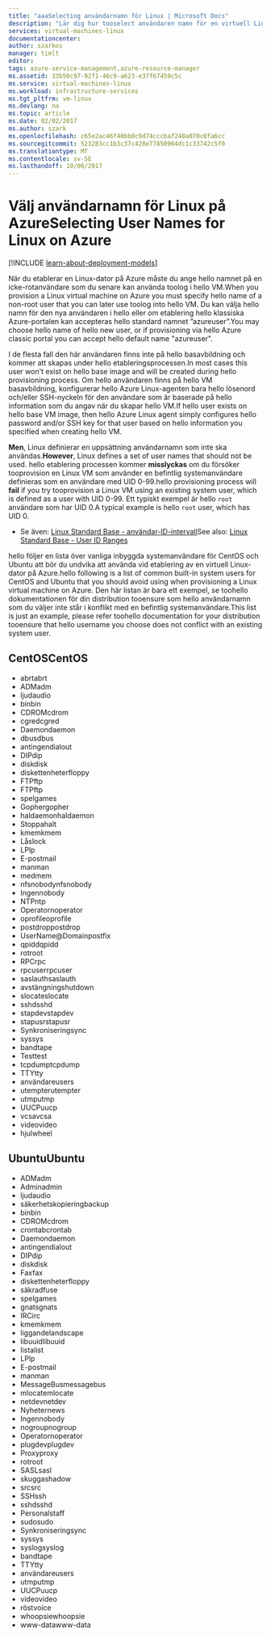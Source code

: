 ```yaml
---
title: "aaaSelecting användarnamn för Linux | Microsoft Docs"
description: "Lär dig hur tooselect användaren namn för en virtuell Linux-dator i Azure."
services: virtual-machines-linux
documentationcenter: 
author: szarkos
manager: timlt
editor: 
tags: azure-service-management,azure-resource-manager
ms.assetid: 33b50c97-92f1-46c9-a623-e37f67459c5c
ms.service: virtual-machines-linux
ms.workload: infrastructure-services
ms.tgt_pltfrm: vm-linux
ms.devlang: na
ms.topic: article
ms.date: 02/02/2017
ms.author: szark
ms.openlocfilehash: c65e2ac46f40bb8c9d74cccbaf248a070c0fa6cc
ms.sourcegitcommit: 523283cc1b3c37c428e77850964dc1c33742c5f0
ms.translationtype: MT
ms.contentlocale: sv-SE
ms.lasthandoff: 10/06/2017
---
```

# <a name="selecting-user-names-for-linux-on-azure"></a><span data-ttu-id="ec498-103">Välj användarnamn för Linux på Azure</span><span class="sxs-lookup"><span data-stu-id="ec498-103">Selecting User Names for Linux on Azure</span></span>
[!INCLUDE [learn-about-deployment-models](../../../includes/learn-about-deployment-models-both-include.md)]

<span data-ttu-id="ec498-104">När du etablerar en Linux-dator på Azure måste du ange hello namnet på en icke-rotanvändare som du senare kan använda toolog i hello VM.</span><span class="sxs-lookup"><span data-stu-id="ec498-104">When you provision a Linux virtual machine on Azure you must specify hello name of a non-root user that you can later use toolog into hello VM.</span></span> <span data-ttu-id="ec498-105">Du kan välja hello namn för den nya användaren i hello eller om etablering hello klassiska Azure-portalen kan accepteras hello standard namnet ”azureuser”.</span><span class="sxs-lookup"><span data-stu-id="ec498-105">You may choose hello name of hello new user, or if provisioning via hello Azure classic portal you can accept hello default name "azureuser".</span></span>

<span data-ttu-id="ec498-106">I de flesta fall den här användaren finns inte på hello basavbildning och kommer att skapas under hello etableringsprocessen.</span><span class="sxs-lookup"><span data-stu-id="ec498-106">In most cases this user won't exist on hello base image and will be created during hello provisioning process.</span></span> <span data-ttu-id="ec498-107">Om hello användaren finns på hello VM basavbildning, konfigurerar hello Azure Linux-agenten bara hello lösenord och/eller SSH-nyckeln för den användare som är baserade på hello information som du angav när du skapar hello VM.</span><span class="sxs-lookup"><span data-stu-id="ec498-107">If hello user exists on hello base VM image, then hello Azure Linux agent simply configures hello password and/or SSH key for that user based on hello information you specified when creating hello VM.</span></span>

<span data-ttu-id="ec498-108">**Men**, Linux definierar en uppsättning användarnamn som inte ska användas.</span><span class="sxs-lookup"><span data-stu-id="ec498-108">**However**, Linux defines a set of user names that should not be used.</span></span> <span data-ttu-id="ec498-109">hello etablering processen kommer **misslyckas** om du försöker tooprovision en Linux VM som använder en befintlig systemanvändare definieras som en användare med UID 0-99.</span><span class="sxs-lookup"><span data-stu-id="ec498-109">hello provisioning process will **fail** if you try tooprovision a Linux VM using an existing system user, which is defined as a user with UID 0-99.</span></span> <span data-ttu-id="ec498-110">Ett typiskt exempel är hello `root` användare som har UID 0.</span><span class="sxs-lookup"><span data-stu-id="ec498-110">A typical example is hello `root` user, which has UID 0.</span></span>

* <span data-ttu-id="ec498-111">Se även: [Linux Standard Base - användar-ID-intervall](http://refspecs.linuxfoundation.org/LSB_4.1.0/LSB-Core-generic/LSB-Core-generic/uidrange.html)</span><span class="sxs-lookup"><span data-stu-id="ec498-111">See also: [Linux Standard Base - User ID Ranges](http://refspecs.linuxfoundation.org/LSB_4.1.0/LSB-Core-generic/LSB-Core-generic/uidrange.html)</span></span>

<span data-ttu-id="ec498-112">hello följer en lista över vanliga inbyggda systemanvändare för CentOS och Ubuntu att bör du undvika att använda vid etablering av en virtuell Linux-dator på Azure.</span><span class="sxs-lookup"><span data-stu-id="ec498-112">hello following is a list of common built-in system users for CentOS and Ubuntu that you should avoid using when provisioning a Linux virtual machine on Azure.</span></span> <span data-ttu-id="ec498-113">Den här listan är bara ett exempel, se toohello dokumentationen för din distribution tooensure som hello användarnamn som du väljer inte står i konflikt med en befintlig systemanvändare.</span><span class="sxs-lookup"><span data-stu-id="ec498-113">This list is just an example, please refer toohello documentation for your distribution tooensure that hello username you choose does not conflict with an existing system user.</span></span>

## <a name="centos"></a><span data-ttu-id="ec498-114">CentOS</span><span class="sxs-lookup"><span data-stu-id="ec498-114">CentOS</span></span>
* <span data-ttu-id="ec498-115">abrt</span><span class="sxs-lookup"><span data-stu-id="ec498-115">abrt</span></span>
* <span data-ttu-id="ec498-116">ADM</span><span class="sxs-lookup"><span data-stu-id="ec498-116">adm</span></span>
* <span data-ttu-id="ec498-117">ljud</span><span class="sxs-lookup"><span data-stu-id="ec498-117">audio</span></span>
* <span data-ttu-id="ec498-118">bin</span><span class="sxs-lookup"><span data-stu-id="ec498-118">bin</span></span>
* <span data-ttu-id="ec498-119">CDROM</span><span class="sxs-lookup"><span data-stu-id="ec498-119">cdrom</span></span>
* <span data-ttu-id="ec498-120">cgred</span><span class="sxs-lookup"><span data-stu-id="ec498-120">cgred</span></span>
* <span data-ttu-id="ec498-121">Daemon</span><span class="sxs-lookup"><span data-stu-id="ec498-121">daemon</span></span>
* <span data-ttu-id="ec498-122">dbus</span><span class="sxs-lookup"><span data-stu-id="ec498-122">dbus</span></span>
* <span data-ttu-id="ec498-123">antingen</span><span class="sxs-lookup"><span data-stu-id="ec498-123">dialout</span></span>
* <span data-ttu-id="ec498-124">DIP</span><span class="sxs-lookup"><span data-stu-id="ec498-124">dip</span></span>
* <span data-ttu-id="ec498-125">disk</span><span class="sxs-lookup"><span data-stu-id="ec498-125">disk</span></span>
* <span data-ttu-id="ec498-126">diskettenheter</span><span class="sxs-lookup"><span data-stu-id="ec498-126">floppy</span></span>
* <span data-ttu-id="ec498-127">FTP</span><span class="sxs-lookup"><span data-stu-id="ec498-127">ftp</span></span>
* <span data-ttu-id="ec498-128">FTP</span><span class="sxs-lookup"><span data-stu-id="ec498-128">ftp</span></span>
* <span data-ttu-id="ec498-129">spel</span><span class="sxs-lookup"><span data-stu-id="ec498-129">games</span></span>
* <span data-ttu-id="ec498-130">Gopher</span><span class="sxs-lookup"><span data-stu-id="ec498-130">gopher</span></span>
* <span data-ttu-id="ec498-131">haldaemon</span><span class="sxs-lookup"><span data-stu-id="ec498-131">haldaemon</span></span>
* <span data-ttu-id="ec498-132">Stoppa</span><span class="sxs-lookup"><span data-stu-id="ec498-132">halt</span></span>
* <span data-ttu-id="ec498-133">kmem</span><span class="sxs-lookup"><span data-stu-id="ec498-133">kmem</span></span>
* <span data-ttu-id="ec498-134">Lås</span><span class="sxs-lookup"><span data-stu-id="ec498-134">lock</span></span>
* <span data-ttu-id="ec498-135">LP</span><span class="sxs-lookup"><span data-stu-id="ec498-135">lp</span></span>
* <span data-ttu-id="ec498-136">E-post</span><span class="sxs-lookup"><span data-stu-id="ec498-136">mail</span></span>
* <span data-ttu-id="ec498-137">man</span><span class="sxs-lookup"><span data-stu-id="ec498-137">man</span></span>
* <span data-ttu-id="ec498-138">med</span><span class="sxs-lookup"><span data-stu-id="ec498-138">mem</span></span>
* <span data-ttu-id="ec498-139">nfsnobody</span><span class="sxs-lookup"><span data-stu-id="ec498-139">nfsnobody</span></span>
* <span data-ttu-id="ec498-140">Ingen</span><span class="sxs-lookup"><span data-stu-id="ec498-140">nobody</span></span>
* <span data-ttu-id="ec498-141">NTP</span><span class="sxs-lookup"><span data-stu-id="ec498-141">ntp</span></span>
* <span data-ttu-id="ec498-142">Operatorn</span><span class="sxs-lookup"><span data-stu-id="ec498-142">operator</span></span>
* <span data-ttu-id="ec498-143">oprofile</span><span class="sxs-lookup"><span data-stu-id="ec498-143">oprofile</span></span>
* <span data-ttu-id="ec498-144">postdrop</span><span class="sxs-lookup"><span data-stu-id="ec498-144">postdrop</span></span>
* <span data-ttu-id="ec498-145">UserName@Domain</span><span class="sxs-lookup"><span data-stu-id="ec498-145">postfix</span></span>
* <span data-ttu-id="ec498-146">qpidd</span><span class="sxs-lookup"><span data-stu-id="ec498-146">qpidd</span></span>
* <span data-ttu-id="ec498-147">rot</span><span class="sxs-lookup"><span data-stu-id="ec498-147">root</span></span>
* <span data-ttu-id="ec498-148">RPC</span><span class="sxs-lookup"><span data-stu-id="ec498-148">rpc</span></span>
* <span data-ttu-id="ec498-149">rpcuser</span><span class="sxs-lookup"><span data-stu-id="ec498-149">rpcuser</span></span>
* <span data-ttu-id="ec498-150">saslauth</span><span class="sxs-lookup"><span data-stu-id="ec498-150">saslauth</span></span>
* <span data-ttu-id="ec498-151">avstängning</span><span class="sxs-lookup"><span data-stu-id="ec498-151">shutdown</span></span>
* <span data-ttu-id="ec498-152">slocate</span><span class="sxs-lookup"><span data-stu-id="ec498-152">slocate</span></span>
* <span data-ttu-id="ec498-153">sshd</span><span class="sxs-lookup"><span data-stu-id="ec498-153">sshd</span></span>
* <span data-ttu-id="ec498-154">stapdev</span><span class="sxs-lookup"><span data-stu-id="ec498-154">stapdev</span></span>
* <span data-ttu-id="ec498-155">stapusr</span><span class="sxs-lookup"><span data-stu-id="ec498-155">stapusr</span></span>
* <span data-ttu-id="ec498-156">Synkronisering</span><span class="sxs-lookup"><span data-stu-id="ec498-156">sync</span></span>
* <span data-ttu-id="ec498-157">sys</span><span class="sxs-lookup"><span data-stu-id="ec498-157">sys</span></span>
* <span data-ttu-id="ec498-158">band</span><span class="sxs-lookup"><span data-stu-id="ec498-158">tape</span></span>
* <span data-ttu-id="ec498-159">Test</span><span class="sxs-lookup"><span data-stu-id="ec498-159">test</span></span>
* <span data-ttu-id="ec498-160">tcpdump</span><span class="sxs-lookup"><span data-stu-id="ec498-160">tcpdump</span></span>
* <span data-ttu-id="ec498-161">TTY</span><span class="sxs-lookup"><span data-stu-id="ec498-161">tty</span></span>
* <span data-ttu-id="ec498-162">användare</span><span class="sxs-lookup"><span data-stu-id="ec498-162">users</span></span>
* <span data-ttu-id="ec498-163">utempter</span><span class="sxs-lookup"><span data-stu-id="ec498-163">utempter</span></span>
* <span data-ttu-id="ec498-164">utmp</span><span class="sxs-lookup"><span data-stu-id="ec498-164">utmp</span></span>
* <span data-ttu-id="ec498-165">UUCP</span><span class="sxs-lookup"><span data-stu-id="ec498-165">uucp</span></span>
* <span data-ttu-id="ec498-166">vcsa</span><span class="sxs-lookup"><span data-stu-id="ec498-166">vcsa</span></span>
* <span data-ttu-id="ec498-167">video</span><span class="sxs-lookup"><span data-stu-id="ec498-167">video</span></span>
* <span data-ttu-id="ec498-168">hjul</span><span class="sxs-lookup"><span data-stu-id="ec498-168">wheel</span></span>

## <a name="ubuntu"></a><span data-ttu-id="ec498-169">Ubuntu</span><span class="sxs-lookup"><span data-stu-id="ec498-169">Ubuntu</span></span>
* <span data-ttu-id="ec498-170">ADM</span><span class="sxs-lookup"><span data-stu-id="ec498-170">adm</span></span>
* <span data-ttu-id="ec498-171">Admin</span><span class="sxs-lookup"><span data-stu-id="ec498-171">admin</span></span>
* <span data-ttu-id="ec498-172">ljud</span><span class="sxs-lookup"><span data-stu-id="ec498-172">audio</span></span>
* <span data-ttu-id="ec498-173">säkerhetskopiering</span><span class="sxs-lookup"><span data-stu-id="ec498-173">backup</span></span>
* <span data-ttu-id="ec498-174">bin</span><span class="sxs-lookup"><span data-stu-id="ec498-174">bin</span></span>
* <span data-ttu-id="ec498-175">CDROM</span><span class="sxs-lookup"><span data-stu-id="ec498-175">cdrom</span></span>
* <span data-ttu-id="ec498-176">crontab</span><span class="sxs-lookup"><span data-stu-id="ec498-176">crontab</span></span>
* <span data-ttu-id="ec498-177">Daemon</span><span class="sxs-lookup"><span data-stu-id="ec498-177">daemon</span></span>
* <span data-ttu-id="ec498-178">antingen</span><span class="sxs-lookup"><span data-stu-id="ec498-178">dialout</span></span>
* <span data-ttu-id="ec498-179">DIP</span><span class="sxs-lookup"><span data-stu-id="ec498-179">dip</span></span>
* <span data-ttu-id="ec498-180">disk</span><span class="sxs-lookup"><span data-stu-id="ec498-180">disk</span></span>
* <span data-ttu-id="ec498-181">Fax</span><span class="sxs-lookup"><span data-stu-id="ec498-181">fax</span></span>
* <span data-ttu-id="ec498-182">diskettenheter</span><span class="sxs-lookup"><span data-stu-id="ec498-182">floppy</span></span>
* <span data-ttu-id="ec498-183">säkrad</span><span class="sxs-lookup"><span data-stu-id="ec498-183">fuse</span></span>
* <span data-ttu-id="ec498-184">spel</span><span class="sxs-lookup"><span data-stu-id="ec498-184">games</span></span>
* <span data-ttu-id="ec498-185">gnats</span><span class="sxs-lookup"><span data-stu-id="ec498-185">gnats</span></span>
* <span data-ttu-id="ec498-186">IRC</span><span class="sxs-lookup"><span data-stu-id="ec498-186">irc</span></span>
* <span data-ttu-id="ec498-187">kmem</span><span class="sxs-lookup"><span data-stu-id="ec498-187">kmem</span></span>
* <span data-ttu-id="ec498-188">liggande</span><span class="sxs-lookup"><span data-stu-id="ec498-188">landscape</span></span>
* <span data-ttu-id="ec498-189">libuuid</span><span class="sxs-lookup"><span data-stu-id="ec498-189">libuuid</span></span>
* <span data-ttu-id="ec498-190">lista</span><span class="sxs-lookup"><span data-stu-id="ec498-190">list</span></span>
* <span data-ttu-id="ec498-191">LP</span><span class="sxs-lookup"><span data-stu-id="ec498-191">lp</span></span>
* <span data-ttu-id="ec498-192">E-post</span><span class="sxs-lookup"><span data-stu-id="ec498-192">mail</span></span>
* <span data-ttu-id="ec498-193">man</span><span class="sxs-lookup"><span data-stu-id="ec498-193">man</span></span>
* <span data-ttu-id="ec498-194">MessageBus</span><span class="sxs-lookup"><span data-stu-id="ec498-194">messagebus</span></span>
* <span data-ttu-id="ec498-195">mlocate</span><span class="sxs-lookup"><span data-stu-id="ec498-195">mlocate</span></span>
* <span data-ttu-id="ec498-196">netdev</span><span class="sxs-lookup"><span data-stu-id="ec498-196">netdev</span></span>
* <span data-ttu-id="ec498-197">Nyheter</span><span class="sxs-lookup"><span data-stu-id="ec498-197">news</span></span>
* <span data-ttu-id="ec498-198">Ingen</span><span class="sxs-lookup"><span data-stu-id="ec498-198">nobody</span></span>
* <span data-ttu-id="ec498-199">nogroup</span><span class="sxs-lookup"><span data-stu-id="ec498-199">nogroup</span></span>
* <span data-ttu-id="ec498-200">Operatorn</span><span class="sxs-lookup"><span data-stu-id="ec498-200">operator</span></span>
* <span data-ttu-id="ec498-201">plugdev</span><span class="sxs-lookup"><span data-stu-id="ec498-201">plugdev</span></span>
* <span data-ttu-id="ec498-202">Proxy</span><span class="sxs-lookup"><span data-stu-id="ec498-202">proxy</span></span>
* <span data-ttu-id="ec498-203">rot</span><span class="sxs-lookup"><span data-stu-id="ec498-203">root</span></span>
* <span data-ttu-id="ec498-204">SASL</span><span class="sxs-lookup"><span data-stu-id="ec498-204">sasl</span></span>
* <span data-ttu-id="ec498-205">skugga</span><span class="sxs-lookup"><span data-stu-id="ec498-205">shadow</span></span>
* <span data-ttu-id="ec498-206">src</span><span class="sxs-lookup"><span data-stu-id="ec498-206">src</span></span>
* <span data-ttu-id="ec498-207">SSH</span><span class="sxs-lookup"><span data-stu-id="ec498-207">ssh</span></span>
* <span data-ttu-id="ec498-208">sshd</span><span class="sxs-lookup"><span data-stu-id="ec498-208">sshd</span></span>
* <span data-ttu-id="ec498-209">Personal</span><span class="sxs-lookup"><span data-stu-id="ec498-209">staff</span></span>
* <span data-ttu-id="ec498-210">sudo</span><span class="sxs-lookup"><span data-stu-id="ec498-210">sudo</span></span>
* <span data-ttu-id="ec498-211">Synkronisering</span><span class="sxs-lookup"><span data-stu-id="ec498-211">sync</span></span>
* <span data-ttu-id="ec498-212">sys</span><span class="sxs-lookup"><span data-stu-id="ec498-212">sys</span></span>
* <span data-ttu-id="ec498-213">syslog</span><span class="sxs-lookup"><span data-stu-id="ec498-213">syslog</span></span>
* <span data-ttu-id="ec498-214">band</span><span class="sxs-lookup"><span data-stu-id="ec498-214">tape</span></span>
* <span data-ttu-id="ec498-215">TTY</span><span class="sxs-lookup"><span data-stu-id="ec498-215">tty</span></span>
* <span data-ttu-id="ec498-216">användare</span><span class="sxs-lookup"><span data-stu-id="ec498-216">users</span></span>
* <span data-ttu-id="ec498-217">utmp</span><span class="sxs-lookup"><span data-stu-id="ec498-217">utmp</span></span>
* <span data-ttu-id="ec498-218">UUCP</span><span class="sxs-lookup"><span data-stu-id="ec498-218">uucp</span></span>
* <span data-ttu-id="ec498-219">video</span><span class="sxs-lookup"><span data-stu-id="ec498-219">video</span></span>
* <span data-ttu-id="ec498-220">röst</span><span class="sxs-lookup"><span data-stu-id="ec498-220">voice</span></span>
* <span data-ttu-id="ec498-221">whoopsie</span><span class="sxs-lookup"><span data-stu-id="ec498-221">whoopsie</span></span>
* <span data-ttu-id="ec498-222">www-data</span><span class="sxs-lookup"><span data-stu-id="ec498-222">www-data</span></span>

